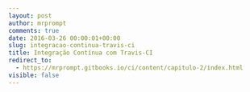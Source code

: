 ```yaml
---
layout: post
author: mrprompt
comments: true
date: 2016-03-26 00:00:01+00:00
slug: integracao-continua-travis-ci
title: Integração Contínua com Travis-CI
redirect_to:
  - https://mrprompt.gitbooks.io/ci/content/capitulo-2/index.html
visible: false
---
```

